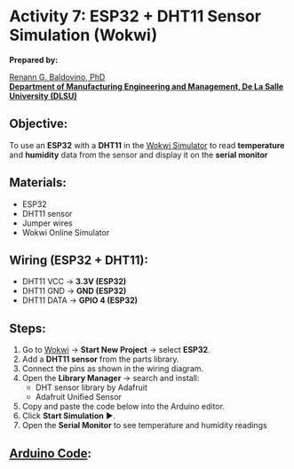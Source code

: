 # Activity 7: ESP32 + DHT11 Sensor Simulation (Wokwi)

**Prepared by:**  

[Renann G. Baldovino, PhD](https://www.dlsu.edu.ph/colleges/gcoe/academic-departments/manufacturing-engineering-management/faculty-profile/renann-baldovino/)  
**[Department of Manufacturing Engineering and Management, De La Salle University (DLSU)](https://www.dlsu.edu.ph/colleges/gcoe/academic-departments/manufacturing-engineering-management/)**  

## Objective:  
To use an **ESP32** with a **DHT11** in the [Wokwi Simulator](https://wokwi.com/) to read **temperature** and **humidity** data from the sensor and display it on the **serial monitor**  

## Materials:  
- ESP32  
- DHT11 sensor  
- Jumper wires  
- Wokwi Online Simulator  

## Wiring (ESP32 + DHT11):  
- DHT11 VCC → **3.3V (ESP32)**  
- DHT11 GND → **GND (ESP32)**  
- DHT11 DATA → **GPIO 4 (ESP32)**  

## Steps:
1. Go to [Wokwi](https://wokwi.com) → **Start New Project** → select **ESP32**.  
2. Add a **DHT11 sensor** from the parts library.  
3. Connect the pins as shown in the wiring diagram.  
4. Open the **Library Manager** → search and install:  
   - DHT sensor library by Adafruit  
   - Adafruit Unified Sensor  
5. Copy and paste the code below into the Arduino editor.  
6. Click **Start Simulation** ▶️.  
7. Open the **Serial Monitor** to see temperature and humidity readings

## [Arduino Code](https://raw.githubusercontent.com/rgbaldov/iot/refs/heads/main/activity5.ino):

